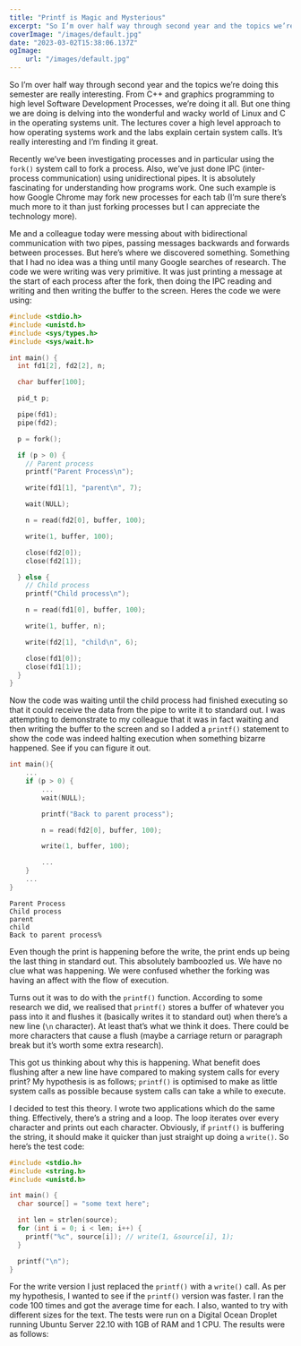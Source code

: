 ```yaml
---
title: "Printf is Magic and Mysterious"
excerpt: "So I’m over half way through second year and the topics we’re doing this semester are really interesting. From C++ and graphics programming to high level Software Development Processes, we’re doing it all."
coverImage: "/images/default.jpg"
date: "2023-03-02T15:38:06.137Z"
ogImage:
    url: "/images/default.jpg"
---
```


So I’m over half way through second year and the topics we’re doing this semester are really interesting. From C++ and graphics programming to high level Software Development Processes, we’re doing it all. But one thing we are doing is delving into the wonderful and wacky world of Linux and C in the operating systems unit. The lectures cover a high level approach to how operating systems work and the labs explain certain system calls. It’s really interesting and I’m finding it great.

Recently we’ve been investigating processes and in particular using the `fork()` system call to fork a process. Also, we’ve just done IPC (inter-process communication) using unidirectional pipes. It is absolutely fascinating for understanding how programs work. One such example is how Google Chrome may fork new processes for each tab (I’m sure there’s much more to it than just forking processes but I can appreciate the technology more).

Me and a colleague today were messing about with bidirectional communication with two pipes, passing messages backwards and forwards between processes. But here’s where we discovered something. Something that I had no idea was a thing until many Google searches of research. The code we were writing was very primitive. It was just printing a message at the start of each process after the fork, then doing the IPC reading and writing and then writing the buffer to the screen. Heres the code we were using:

```c
#include <stdio.h>
#include <unistd.h>
#include <sys/types.h>
#include <sys/wait.h>

int main() {
  int fd1[2], fd2[2], n;

  char buffer[100];

  pid_t p;

  pipe(fd1);
  pipe(fd2);

  p = fork();

  if (p > 0) {
    // Parent process
    printf("Parent Process\n");

    write(fd1[1], "parent\n", 7);

    wait(NULL);

    n = read(fd2[0], buffer, 100);

    write(1, buffer, 100);

    close(fd2[0]);
    close(fd2[1]);

  } else {
    // Child process
    printf("Child process\n");

    n = read(fd1[0], buffer, 100);

    write(1, buffer, n);

    write(fd2[1], "child\n", 6);

    close(fd1[0]);
    close(fd1[1]);
  }
}

```

Now the code was waiting until the child process had finished executing so that it could receive the data from the pipe to write it to standard out. I was attempting to demonstrate to my colleague that it was in fact waiting and then writing the buffer to the screen and so I added a `printf()` statement to show the code was indeed halting execution when something bizarre happened. See if you can figure it out.

```c
int main(){
    ...
    if (p > 0) {
        ...
        wait(NULL);

        printf("Back to parent process");

        n = read(fd2[0], buffer, 100);

        write(1, buffer, 100);

        ...
    }
    ...
}
```

```text
Parent Process
Child process
parent
child
Back to parent process%
```

Even though the print is happening before the write, the print ends up being the last thing in standard out. This absolutely bamboozled us. We have no clue what was happening. We were confused whether the forking was having an affect with the flow of execution.

Turns out it was to do with the `printf()` function. According to some research we did, we realised that `printf()` stores a buffer of whatever you pass into it and flushes it (basically writes it to standard out) when there’s a new line (`\n` character). At least that’s what we think it does. There could be more characters that cause a flush (maybe a carriage return or paragraph break but it’s worth some extra research).

This got us thinking about why this is happening. What benefit does flushing after a new line have compared to making system calls for every print? My hypothesis is as follows; `printf()` is optimised to make as little system calls as possible because system calls can take a while to execute.

I decided to test this theory. I wrote two applications which do the same thing. Effectively, there’s a string and a loop. The loop iterates over every character and prints out each character. Obviously, if `printf()` is buffering the string, it should make it quicker than just straight up doing a `write()`. So here’s the test code:

```c
#include <stdio.h>
#include <string.h>
#include <unistd.h>

int main() {
  char source[] = "some text here";

  int len = strlen(source);
  for (int i = 0; i < len; i++) {
    printf("%c", source[i]); // write(1, &source[i], 1);
  }

  printf("\n");
}
```

For the write version I just replaced the `printf()` with a `write()` call. As per my hypothesis, I wanted to see if the `printf()` version was faster. I ran the code 100 times and got the average time for each. I also, wanted to try with different sizes for the text. The tests were run on a Digital Ocean Droplet running Ubuntu Server 22.10 with 1GB of RAM and 1 CPU. The results were as follows:
